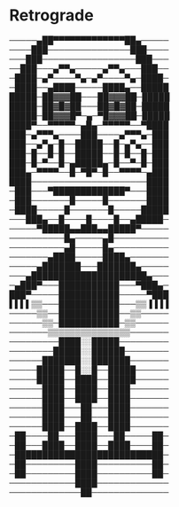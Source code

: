# Retrograde

─────▄██▀▀▀▀▀▀▀▀▀▀▀▀▀██▄─────
────███───────────────███────
───███─────────────────███───
──███───▄▀▀▄─────▄▀▀▄───███──
─████─▄▀────▀▄─▄▀────▀▄─████─
─████──▄████─────████▄──█████
█████─██▓▓▓██───██▓▓▓██─█████
█████─██▓█▓██───██▓█▓██─█████
█████─██▓▓▓█▀─▄─▀█▓▓▓██─█████
████▀──▀▀▀▀▀─▄█▄─▀▀▀▀▀──▀████
███─▄▀▀▀▄────███────▄▀▀▀▄─███
███──▄▀▄─█──█████──█─▄▀▄──███
███─█──█─█──█████──█─█──█─███
███─█─▀──█─▄█████▄─█──▀─█─███
███▄─▀▀▀▀──█─▀█▀─█──▀▀▀▀─▄███
████─────────────────────████
─███───▀█████████████▀───████
─███───────█─────█───────████
─████─────█───────█─────█████
───███▄──█────█────█──▄█████─
─────▀█████▄▄███▄▄█████▀─────
──────────█▄─────▄█──────────
──────────▄█─────█▄──────────
───────▄████─────████▄───────
─────▄███████───███████▄─────
───▄█████████████████████▄───
─▄███▀───███████████───▀███▄─
███▀─────███████████─────▀███
▌▌▌▌▒▒───███████████───▒▒▐▐▐▐
─────▒▒──███████████──▒▒─────
──────▒▒─███████████─▒▒──────
───────▒▒▒▒▒▒▒▒▒▒▒▒▒▒▒───────
─────────████░░█████─────────
────────█████░░██████────────
──────███████░░███████───────
─────█████──█░░█──█████──────
─────█████──████──█████──────
──────████──████──████───────
──────████──████──████───────
──────████───██───████───────
──────████───██───████───────
──────████──████──████───────
─██────██───████───██─────██─
─██───████──████──████────██─
─███████████████████████████─
─██─────────████──────────██─
─██─────────████──────────██─
────────────████─────────────
─────────────██──────────────
